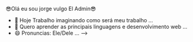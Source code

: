   😎Olá eu sou jorge vulgo El Admin😎

- 🔭 Hoje Trabalho imaginando como será meu trabalho ...
- 🌱 Quero aprender as principais linguagens e desenvolvimento web ...
- 😄 Pronuncias: Ele/Dele   ...
-->
